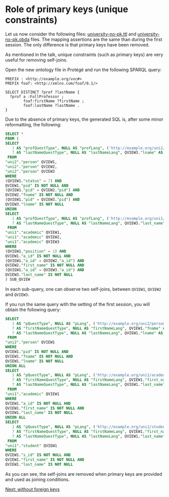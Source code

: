 Role of primary keys (unique constraints)
=========================================

Let us now consider the following files: [university-no-pk.ttl](https://github.com/ontop/ontop-examples/raw/master/ekaw-tutorial-2016/session2/university-no-pk.ttl)
and [university-no-pk.obda](https://github.com/ontop/ontop-examples/raw/master/ekaw-tutorial-2016/session2/university-no-pk.obda) files.
The mapping assertions are the same than during the first session.
The only difference is that primary keys have been removed.

As mentioned in the talk, unique constraints (such as primary keys) are very useful for removing self-joins.

Open the new ontology file in Protégé and run the following SPARQL query:

```sparql
PREFIX : <http://example.org/voc#>
PREFIX foaf: <http://xmlns.com/foaf/0.1/>

SELECT DISTINCT ?prof ?lastName {
  ?prof a :FullProfessor ;
        foaf:firstName ?firstName ;
        foaf:lastName ?lastName .
}
```

Due to the absence of primary keys, the generated SQL is, after some minor reformatting, the following:

```sql
SELECT *
FROM (
SELECT
   1 AS "profQuestType", NULL AS "profLang", ('http://example.org/uni2/person/' || QVIEW1."pid") AS "prof",
   7 AS "lastNameQuestType", NULL AS "lastNameLang", QVIEW3."lname" AS "lastName"
 FROM
"uni2"."person" QVIEW1,
"uni2"."person" QVIEW2,
"uni2"."person" QVIEW3
WHERE
(QVIEW1."status" = 7) AND
QVIEW1."pid" IS NOT NULL AND
(QVIEW1."pid" = QVIEW2."pid") AND
QVIEW2."fname" IS NOT NULL AND
(QVIEW1."pid" = QVIEW3."pid") AND
QVIEW3."lname" IS NOT NULL
UNION
SELECT
   1 AS "profQuestType", NULL AS "profLang", ('http://example.org/uni1/academic/' || QVIEW1."a_id") AS "prof",
   7 AS "lastNameQuestType", NULL AS "lastNameLang", QVIEW3."last_name" AS "lastName"
 FROM
"uni1"."academic" QVIEW1,
"uni1"."academic" QVIEW2,
"uni1"."academic" QVIEW3
WHERE
(QVIEW1."position" = 1) AND
QVIEW1."a_id" IS NOT NULL AND
(QVIEW1."a_id" = QVIEW2."a_id") AND
QVIEW2."first_name" IS NOT NULL AND
(QVIEW1."a_id" = QVIEW3."a_id") AND
QVIEW3."last_name" IS NOT NULL
) SUB_QVIEW
```

In each sub-query, one can observe two self-joins, between `QVIEW1`, `QVIEW2` and `QVIEW3`.

If you run the same query with the setting of the first session, you will obtain the following query:

```sql
SELECT
   1 AS "pQuestType", NULL AS "pLang", ('http://example.org/uni2/person/' || QVIEW1."pid" ) AS "p",
   7 AS "firstNameQuestType", NULL AS "firstNameLang", QVIEW1."fname" AS "firstName",
   7 AS "lastNameQuestType", NULL AS "lastNameLang", QVIEW1."lname" AS "lastName"
 FROM
"uni2"."person" QVIEW1
WHERE
QVIEW1."pid" IS NOT NULL AND
QVIEW1."fname" IS NOT NULL AND
QVIEW1."lname" IS NOT NULL
UNION ALL
SELECT
   1 AS "pQuestType", NULL AS "pLang", ('http://example.org/uni1/academic/' || QVIEW1."a_id" ) AS "p",
   7 AS "firstNameQuestType", NULL AS "firstNameLang", QVIEW1."first_name" AS "firstName",
   7 AS "lastNameQuestType", NULL AS "lastNameLang", QVIEW1."last_name" AS "lastName"
 FROM
"uni1"."academic" QVIEW1
WHERE
QVIEW1."a_id" IS NOT NULL AND
QVIEW1."first_name" IS NOT NULL AND
QVIEW1."last_name" IS NOT NULL
UNION ALL
SELECT
   1 AS "pQuestType", NULL AS "pLang", ('http://example.org/uni1/student/' || QVIEW1."s_id" ) AS "p",
   7 AS "firstNameQuestType", NULL AS "firstNameLang", QVIEW1."first_name" AS "firstName",
   7 AS "lastNameQuestType", NULL AS "lastNameLang", QVIEW1."last_name" AS "lastName"
 FROM
"uni1"."student" QVIEW1
WHERE
QVIEW1."s_id" IS NOT NULL AND
QVIEW1."first_name" IS NOT NULL AND
QVIEW1."last_name" IS NOT NULL
```

As you can see, the self-joins are removed when primary keys are provided and used as joining conditions.

[Next: without foreign keys](foreign-keys.md)
